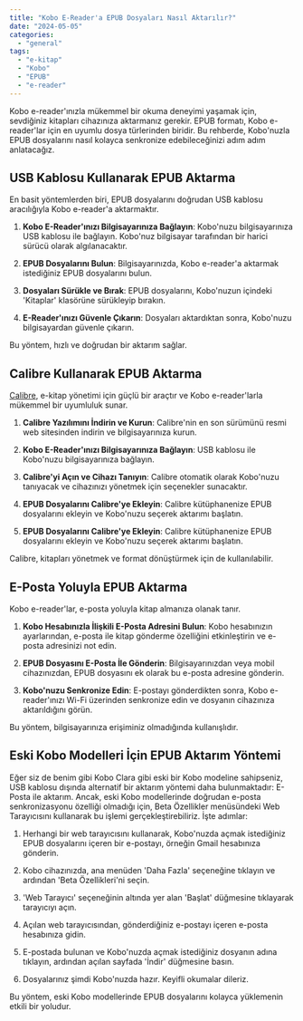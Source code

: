 ```yaml
---
title: "Kobo E-Reader'a EPUB Dosyaları Nasıl Aktarılır?"
date: "2024-05-05"
categories: 
  - "general"
tags: 
  - "e-kitap"
  - "Kobo"
  - "EPUB"
  - "e-reader"
---
```


Kobo e-reader'ınızla mükemmel bir okuma deneyimi yaşamak için, sevdiğiniz kitapları cihazınıza aktarmanız gerekir. EPUB formatı, Kobo e-reader'lar için en uyumlu dosya türlerinden biridir. Bu rehberde, Kobo'nuzla EPUB dosyalarını nasıl kolayca senkronize edebileceğinizi adım adım anlatacağız.

## **USB Kablosu Kullanarak EPUB Aktarma**

En basit yöntemlerden biri, EPUB dosyalarını doğrudan USB kablosu aracılığıyla Kobo e-reader'a aktarmaktır.

1. **Kobo E-Reader'ınızı Bilgisayarınıza Bağlayın**: Kobo'nuzu bilgisayarınıza USB kablosu ile bağlayın. Kobo'nuz bilgisayar tarafından bir harici sürücü olarak algılanacaktır.

2. **EPUB Dosyalarını Bulun**: Bilgisayarınızda, Kobo e-reader'a aktarmak istediğiniz EPUB dosyalarını bulun.

3. **Dosyaları Sürükle ve Bırak**: EPUB dosyalarını, Kobo'nuzun içindeki 'Kitaplar' klasörüne sürükleyip bırakın.

4. **E-Reader'ınızı Güvenle Çıkarın**: Dosyaları aktardıktan sonra, Kobo'nuzu bilgisayardan güvenle çıkarın.

Bu yöntem, hızlı ve doğrudan bir aktarım sağlar.

## **Calibre Kullanarak EPUB Aktarma**

[Calibre](https://calibre-ebook.com/), e-kitap yönetimi için güçlü bir araçtır ve Kobo e-reader'larla mükemmel bir uyumluluk sunar.

1. **Calibre Yazılımını İndirin ve Kurun**: Calibre'nin en son sürümünü resmi web sitesinden indirin ve bilgisayarınıza kurun.

2. **Kobo E-Reader'ınızı Bilgisayarınıza Bağlayın**: USB kablosu ile Kobo'nuzu bilgisayarınıza bağlayın.

3. **Calibre'yi Açın ve Cihazı Tanıyın**: Calibre otomatik olarak Kobo'nuzu tanıyacak ve cihazınızı yönetmek için seçenekler sunacaktır.

4. **EPUB Dosyalarını Calibre'ye Ekleyin**: Calibre kütüphanenize EPUB dosyalarını ekleyin ve Kobo'nuzu seçerek aktarımı başlatın.

4. **EPUB Dosyalarını Calibre'ye Ekleyin**: Calibre kütüphanenize EPUB dosyalarını ekleyin ve Kobo'nuzu seçerek aktarımı başlatın.

Calibre, kitapları yönetmek ve format dönüştürmek için de kullanılabilir.

## **E-Posta Yoluyla EPUB Aktarma**

Kobo e-reader'lar, e-posta yoluyla kitap almanıza olanak tanır.

1. **Kobo Hesabınızla İlişkili E-Posta Adresini Bulun**: Kobo hesabınızın ayarlarından, e-posta ile kitap gönderme özelliğini etkinleştirin ve e-posta adresinizi not edin.

2. **EPUB Dosyasını E-Posta İle Gönderin**: Bilgisayarınızdan veya mobil cihazınızdan, EPUB dosyasını ek olarak bu e-posta adresine gönderin.

3. **Kobo'nuzu Senkronize Edin**: E-postayı gönderdikten sonra, Kobo e-reader'ınızı Wi-Fi üzerinden senkronize edin ve dosyanın cihazınıza aktarıldığını görün.

Bu yöntem, bilgisayarınıza erişiminiz olmadığında kullanışlıdır.

## **Eski Kobo Modelleri İçin EPUB Aktarım Yöntemi**

Eğer siz de benim gibi Kobo Clara gibi eski bir Kobo modeline sahipseniz, USB kablosu dışında alternatif bir aktarım yöntemi daha bulunmaktadır: E-Posta ile aktarım. Ancak, eski Kobo modellerinde doğrudan e-posta senkronizasyonu özelliği olmadığı için, Beta Özellikler menüsündeki Web Tarayıcısını kullanarak bu işlemi gerçekleştirebiliriz. İşte adımlar:

1. Herhangi bir web tarayıcısını kullanarak, Kobo'nuzda açmak istediğiniz EPUB dosyalarını içeren bir e-postayı, örneğin Gmail hesabınıza gönderin.

2. Kobo cihazınızda, ana menüden 'Daha Fazla' seçeneğine tıklayın ve ardından 'Beta Özellikleri'ni seçin.

3. 'Web Tarayıcı' seçeneğinin altında yer alan 'Başlat' düğmesine tıklayarak tarayıcıyı açın.

4. Açılan web tarayıcısından, gönderdiğiniz e-postayı içeren e-posta hesabınıza gidin.

5. E-postada bulunan ve Kobo'nuzda açmak istediğiniz dosyanın adına tıklayın, ardından açılan sayfada 'İndir' düğmesine basın.

6. Dosyalarınız şimdi Kobo'nuzda hazır. Keyifli okumalar dileriz.

Bu yöntem, eski Kobo modellerinde EPUB dosyalarını kolayca yüklemenin etkili bir yoludur.


